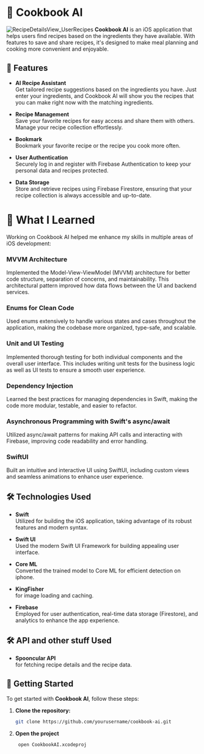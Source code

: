 

# 🍳 Cookbook AI


![RecipeDetailsView_UserRecipes](https://github.com/user-attachments/assets/7975050a-7e38-4520-860f-8574a5f5afd2)
**Cookbook AI** is an iOS application that helps users find recipes based on the ingredients they have available. With features to save and share recipes, it's designed to make meal planning and cooking more convenient and enjoyable.

## 📱 Features

- **AI Recipe Assistant**  
  Get tailored recipe suggestions based on the ingredients you have. Just enter your ingredients, and Cookbook AI will show you the recipes that you can make right now with the matching ingredients.

- **Recipe Management**  
  Save your favorite recipes for easy access and share them with others. Manage your recipe collection effortlessly.

- **Bookmark**  
  Bookmark your favorite recipe or the recipe you cook more often.

- **User Authentication**  
  Securely log in and register with Firebase Authentication to keep your personal data and recipes protected.

- **Data Storage**  
  Store and retrieve recipes using Firebase Firestore, ensuring that your recipe collection is always accessible and up-to-date.

# 📖 What I Learned

Working on Cookbook AI helped me enhance my skills in multiple areas of iOS development:

### MVVM Architecture
Implemented the Model-View-ViewModel (MVVM) architecture for better code structure, separation of concerns, and maintainability. This architectural pattern improved how data flows between the UI and backend services.

### Enums for Clean Code
Used enums extensively to handle various states and cases throughout the application, making the codebase more organized, type-safe, and scalable.

### Unit and UI Testing
Implemented thorough testing for both individual components and the overall user interface. This includes writing unit tests for the business logic as well as UI tests to ensure a smooth user experience.

### Dependency Injection
Learned the best practices for managing dependencies in Swift, making the code more modular, testable, and easier to refactor.

### Asynchronous Programming with Swift's async/await
Utilized async/await patterns for making API calls and interacting with Firebase, improving code readability and error handling.

### SwiftUI
Built an intuitive and interactive UI using SwiftUI, including custom views and seamless animations to enhance user experience.


## 🛠️ Technologies Used

- **Swift**  
  Utilized for building the iOS application, taking advantage of its robust features and modern syntax.
  
- **Swift UI**  
  Used the modern Swift UI Framework for building appealing user interface.

- **Core ML**  
  Converted the trained model to Core ML for efficient detection on iphone.

- **KingFisher**  
 for image loading and caching.

- **Firebase**  
  Employed for user authentication, real-time data storage (Firestore), and analytics to enhance the app experience.
  
## 🛠️ API and other stuff Used  

- **Spooncular API**  
  for fetching recipe details and the recipe data.

## 🚀 Getting Started

To get started with **Cookbook AI**, follow these steps:

1. **Clone the repository:**
   ```bash
   git clone https://github.com/yourusername/cookbook-ai.git
2. **Open the project**
   ```bash
    open CookbookAI.xcodeproj
